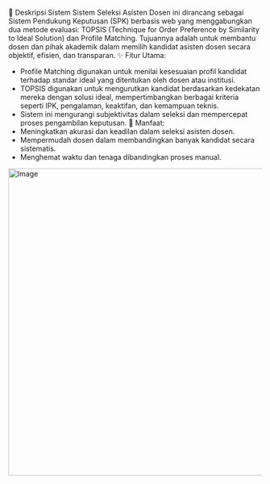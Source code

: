 🧠 Deskripsi Sistem
Sistem Seleksi Asisten Dosen ini dirancang sebagai Sistem Pendukung Keputusan (SPK) berbasis web yang menggabungkan dua metode evaluasi: TOPSIS (Technique for Order Preference by Similarity to Ideal Solution) dan Profile Matching. Tujuannya adalah untuk membantu dosen dan pihak akademik dalam memilih kandidat asisten dosen secara objektif, efisien, dan transparan.
✨ Fitur Utama:
- Profile Matching digunakan untuk menilai kesesuaian profil kandidat terhadap standar ideal yang ditentukan oleh dosen atau institusi.
- TOPSIS digunakan untuk mengurutkan kandidat berdasarkan kedekatan mereka dengan solusi ideal, mempertimbangkan berbagai kriteria seperti IPK, pengalaman, keaktifan, dan kemampuan teknis.
- Sistem ini mengurangi subjektivitas dalam seleksi dan mempercepat proses pengambilan keputusan.
🎯 Manfaat:
- Meningkatkan akurasi dan keadilan dalam seleksi asisten dosen.
- Mempermudah dosen dalam membandingkan banyak kandidat secara sistematis.
- Menghemat waktu dan tenaga dibandingkan proses manual.

<img width="1221" height="609" alt="Image" src="https://github.com/user-attachments/assets/b5bf9cee-dc8d-4ef5-a78f-a99067d5c2da" />
